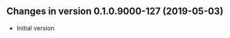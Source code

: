 




<!-- NEWS.md was auto-generated by NEWS.Rmd. Please DO NOT edit by hand!-->

## Changes in version 0.1.0.9000-127 (2019-05-03)

  - Initial version

